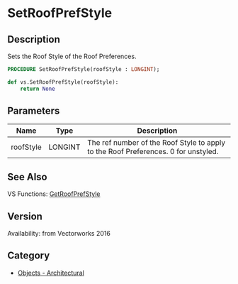 # SetRoofPrefStyle

## Description
Sets the Roof Style of the Roof Preferences.

```pascal
PROCEDURE SetRoofPrefStyle(roofStyle : LONGINT);
```

```python
def vs.SetRoofPrefStyle(roofStyle):
    return None
```

## Parameters
|Name|Type|Description|
|---|---|---|
|roofStyle|LONGINT|The ref number of the Roof Style to apply to the Roof Preferences. 0 for unstyled.|

## See Also
VS Functions:
[GetRoofPrefStyle](GetRoofPrefStyle.md)

## Version
Availability: from Vectorworks 2016

## Category
* [Objects - Architectural](../Categories/Objects%20-%20Architectural.md)
